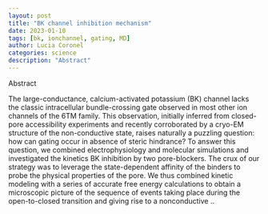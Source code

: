 ```yaml
---
layout: post
title: "BK channel inhibition mechanism"
date: 2023-01-10
tags: [bk, ionchannel, gating, MD]
author: Lucia Coronel
categories: science
description: "Abstract"
---
```


Abstract

The large-conductance, calcium-activated potassium (BK) channel lacks the classic intracellular bundle-crossing 
gate observed in most other ion channels of the 6TM family. This observation, initially inferred from closed-pore 
accessibility experiments and recently corroborated by a cryo-EM structure of the non-conductive state, raises naturally
a puzzling question: how can gating occur in absence of steric hindrance? To answer this question, we combined electrophysiology 
and molecular simulations and investigated the kinetics BK inhibition by two pore-blockers. The crux of our strategy was 
to leverage the state-dependent affinity of the binders to probe the physical properties of the pore. We thus combined kinetic 
modeling with a series of accurate free energy calculations to obtain a microscopic 
picture of the sequence of events taking place during the open-to-closed transition and giving rise to a nonconductive ..
